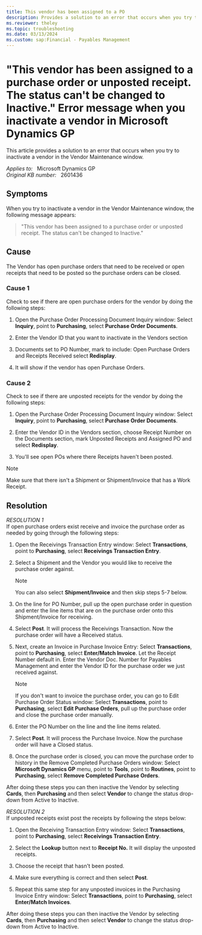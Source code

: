 ```yaml
---
title: This vendor has been assigned to a PO
description: Provides a solution to an error that occurs when you try to inactivate a vendor in the Vendor Maintenance window.
ms.reviewer: theley
ms.topic: troubleshooting
ms.date: 03/13/2024
ms.custom: sap:Financial - Payables Management
---
```

# "This vendor has been assigned to a purchase order or unposted receipt. The status can't be changed to Inactive." Error message when you inactivate a vendor in Microsoft Dynamics GP

This article provides a solution to an error that occurs when you try to inactivate a vendor in the Vendor Maintenance window.

_Applies to:_ &nbsp; Microsoft Dynamics GP  
_Original KB number:_ &nbsp; 2601436

## Symptoms

When you try to inactivate a vendor in the Vendor Maintenance window, the following message appears:

> "This vendor has been assigned to a purchase order or unposted receipt. The status can't be changed to Inactive."

## Cause

The Vendor has open purchase orders that need to be received or open receipts that need to be posted so the purchase orders can be closed.  

### Cause 1

Check to see if there are open purchase orders for the vendor by doing the following steps:

1. Open the Purchase Order Processing Document Inquiry window: Select **Inquiry**, point to **Purchasing**, select **Purchase Order Documents**.

1. Enter the Vendor ID that you want to inactivate in the Vendors section

1. Documents set to PO Number, mark to include: Open Purchase Orders and Receipts Received select **Redisplay**.

1. It will show if the vendor has open Purchase Orders.

### Cause 2

Check to see if there are unposted receipts for the vendor by doing the following steps:

1. Open the Purchase Order Processing Document Inquiry window: Select **Inquiry**, point to **Purchasing**, select **Purchase Order Documents**.

1. Enter the Vendor ID in the Vendors section, choose Receipt Number on the Documents section, mark Unposted Receipts and Assigned PO and select **Redisplay**.

1. You'll see open POs where there Receipts haven't been posted.

> [!NOTE]
> Make sure that there isn't a Shipment or Shipment/Invoice that has a Work Receipt.

## Resolution

*RESOLUTION 1*  
If open purchase orders exist receive and invoice the purchase order as needed by going through the following steps:

1. Open the Receivings Transaction Entry window: Select **Transactions**, point to **Purchasing**, select **Receivings Transaction Entry**.

2. Select a Shipment and the Vendor you would like to receive the purchase order against.

    > [!NOTE]
    > You can also select **Shipment/Invoice** and then skip steps 5-7 below.

3. On the line for PO Number, pull up the open purchase order in question and enter the line items that are on the purchase order onto this Shipment/Invoice for receiving.

4. Select **Post**. It will process the Receivings Transaction. Now the purchase order will have a Received status.

5. Next, create an Invoice in Purchase Invoice Entry: Select **Transactions**, point to **Purchasing**, select **Enter/Match Invoice**. Let the Receipt Number default in. Enter the Vendor Doc. Number for Payables Management and enter the Vendor ID for the purchase order we just received against.

    > [!NOTE]
    > If you don't want to invoice the purchase order, you can go to Edit Purchase Order Status window: Select **Transactions**, point to **Purchasing**, select **Edit Purchase Orders**, pull up the purchase order and close the purchase order manually.

6. Enter the PO Number on the line and the line items related.

7. Select **Post**. It will process the Purchase Invoice. Now the purchase order will have a Closed status.

8. Once the purchase order is closed, you can move the purchase order to history in the Remove Completed Purchase Orders window: Select **Microsoft Dynamics GP** menu, point to **Tools**, point to **Routines**, point to **Purchasing**, select **Remove Completed Purchase Orders**.

After doing these steps you can then inactive the Vendor by selecting **Cards**, then **Purchasing** and then select **Vendor** to change the status drop-down from Active to Inactive.

*RESOLUTION 2*  
If unposted receipts exist post the receipts by following the steps below:

1. Open the Receiving Transaction Entry window: Select **Transactions**, point to **Purchasing**, select **Receivings Transaction Entry**.

2. Select the **Lookup** button next to **Receipt No.** It will display the unposted receipts.

3. Choose the receipt that hasn't been posted.

4. Make sure everything is correct and then select **Post**.

5. Repeat this same step for any unposted invoices in the Purchasing Invoice Entry window: Select **Transactions**, point to **Purchasing**, select **Enter/Match Invoices**.

After doing these steps you can then inactive the Vendor by selecting **Cards**, then **Purchasing** and then select **Vendor** to change the status drop-down from Active to Inactive.
